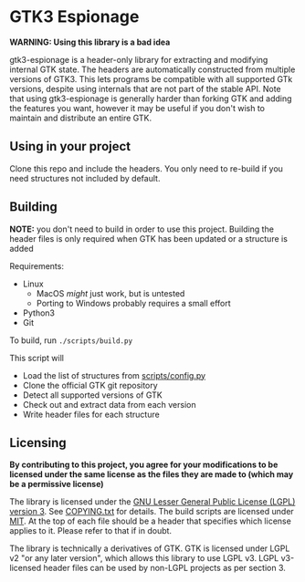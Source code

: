 # GTK3 Espionage

__WARNING: Using this library is a bad idea__

gtk3-espionage is a header-only library for extracting and modifying internal GTK state. The headers are automatically constructed from multiple versions of GTK3. This lets programs be compatible with all supported GTk versions, despite using internals that are not part of the stable API. Note that using gtk3-espionage is generally harder than forking GTK and adding the features you want, however it may be useful if you don't wish to maintain and distribute an entire GTK.

## Using in your project

Clone this repo and include the headers. You only need to re-build if you need structures not included by default.

## Building

__NOTE:__ you don't need to build in order to use this project. Building the header files is only required when GTK has been updated or a structure is added

Requirements:
- Linux
  - MacOS *might* just work, but is untested
  - Porting to Windows probably requires a small effort
- Python3
- Git

To build, run `./scripts/build.py`

This script will
- Load the list of structures from [scripts/config.py](scripts/config.py)
- Clone the official GTK git repository
- Detect all supported versions of GTK
- Check out and extract data from each version
- Write header files for each structure

## Licensing

__By contributing to this project, you agree for your modifications to be licensed under the same license as the files they are made to (which may be a permissive license)__

The library is licensed under the [GNU Lesser General Public License (LGPL) version 3](https://www.gnu.org/licenses/lgpl-3.0.en.html). See [COPYING.txt](COPYING.txt) for details. The build scripts are licensed under [MIT](https://en.wikipedia.org/wiki/MIT_License). At the top of each file should be a header that specifies which license applies to it. Please refer to that if in doubt.

The library is technically a derivatives of GTK. GTK is licensed under LGPL v2 "or any later version", which allows this library to use LGPL v3. LGPL v3-licensed header files can be used by non-LGPL projects as per section 3.
